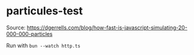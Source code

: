 # particules-test
Source: https://dgerrells.com/blog/how-fast-is-javascript-simulating-20-000-000-particles

Run with `bun --watch http.ts` 
